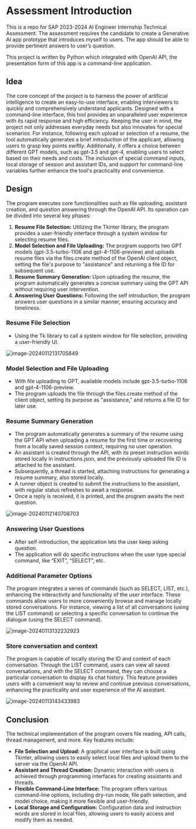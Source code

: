 # Assessment Introduction

This is a repo for SAP 2023-2024 AI Engineer Internship Technical Assessment. The assessment requires the candidate to create a Generative AI app prototype that introduces myself to users. The app should be able to provide pertinent answers to user’s question.

This project is written by Python which integrated with OpenAI API, the presentation form of this app is a command-line application.

## Idea

The core concept of the project is to harness the power of artificial intelligence to create an easy-to-use interface, enabling interviewers to quickly and comprehensively understand applicants. Designed with a command-line interface, this tool provides an unparalleled user experience with its rapid response and high efficiency. Keeping the user in mind, the project not only addresses everyday needs but also innovates for special scenarios. For instance, following each upload or selection of a resume, the tool automatically generates a brief introduction of the applicant, allowing users to grasp key points swiftly. Additionally, it offers a choice between different GPT models, such as gpt-3.5 and gpt-4, enabling users to select based on their needs and costs. The inclusion of special command inputs, local storage of session and assistant IDs, and support for command-line variables further enhance the tool's practicality and convenience.

## Design

The program executes core functionalities such as file uploading, assistant creation, and question answering through the OpenAI API. Its operation can be divided into several key phases:

1.  **Resume File Selection:** Utilizing the Tkinter library, the program provides a user-friendly interface through a system window for selecting resume files.
2.  **Model Selection and File Uploading:** The program supports two GPT models (gpt-3.5-turbo-1106 and gpt-4-1106-preview) and uploads resume files via the files.create method of the OpenAI client object, setting the file's purpose to "assistance" and returning a file ID for subsequent use.
3.  **Resume Summary Generation:** Upon uploading the resume, the program automatically generates a concise summary using the GPT API without requiring user intervention.
4.  **Answering User Questions:** Following the self introduction, the program answers user questions in a similar manner, ensuring accuracy and timeliness.

### Resume File Selection

-   Using the Tk library to call a system window for file selection, providing a user-friendly UI.

![image-20240112131705849](https://images.wu.engineer/images/2024/01/12/202401121317374.png)

### Model Selection and File Uploading

-   With file uploading to GPT, available models include gpt-3.5-turbo-1106 and gpt-4-1106-preview.
-   The program uploads the file through the files.create method of the client object, setting its purpose as "assistance," and returns a file ID for later use.

### Resume Summary Generation

-   The program automatically generates a summary of the resume using the GPT API when uploading a resume for the first time or recovering from a locally saved session context, requiring no user operation.
-   An assistant is created through the API, with its preset instruction words stored locally in instructions.json, and the previously uploaded file ID is attached to the assistant.
-   Subsequently, a thread is started, attaching instructions for generating a resume summary, also stored locally.
-   A runner object is created to submit the instructions to the assistant, with regular status refreshes to await a response.
-   Once a reply is received, it is printed, and the program awaits the next question.

![image-20240112140708703](https://images.wu.engineer/images/2024/01/12/202401121407725.png)

### Answering User Questions

-   After self-introduction, the application lets the user keep asking question.
-   The application will do specific instructions when the user type special command, like “EXIT”, “SELECT”, etc.

### Additional Parameter Options

The program integrates a series of commands (such as SELECT, LIST, etc.), enhancing the interactivity and functionality of the user interface. These commands allow users to more conveniently browse and manage locally stored conversations. For instance, viewing a list of all conversations (using the LIST command) or selecting a specific conversation to continue the dialogue (using the SELECT command).

![image-20240113132232923](https://images.wu.engineer/images/2024/01/13/202401131322960.png)

### Store conversation and context

The program is capable of locally storing the ID and context of each conversation. Through the LIST command, users can view all saved conversations, and with the SELECT command, they can choose a particular conversation to display its chat history. This feature provides users with a convenient way to review and continue previous conversations, enhancing the practicality and user experience of the AI assistant.

![image-20240113143433983](https://images.wu.engineer/images/2024/01/13/202401131434012.png)

## Conclusion

The technical implementation of the program covers file reading, API calls, thread management, and more. Key features include:

-   **File Selection and Upload:** A graphical user interface is built using Tkinter, allowing users to easily select local files and upload them to the server via the OpenAI API.
-   **Assistant and Thread Creation:** Dynamic interaction with users is achieved through programming interfaces for creating assistants and threads.
-   **Flexible Command-Line Interface:** The program offers various command-line options, including dry-run mode, file path selection, and model choice, making it more flexible and user-friendly.
-   **Local Storage and Configuration:** Configuration data and instruction words are stored in local files, allowing users to easily access and modify them as needed.

